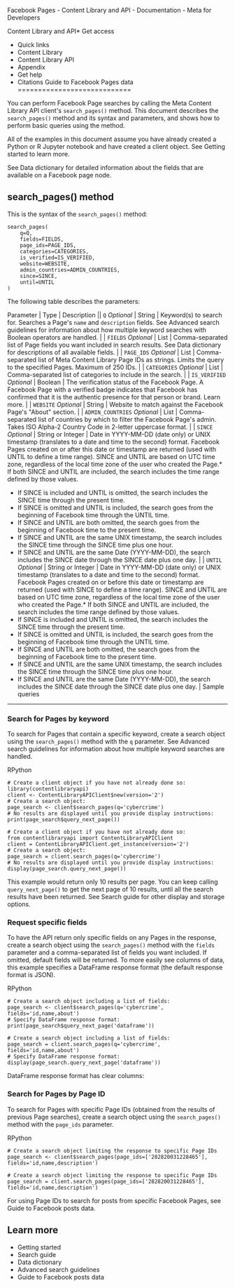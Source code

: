 Facebook Pages - Content Library and API - Documentation - Meta for Developers

Content Library and API* Get access
* Quick links
* Content Library
* Content Library API
* Appendix
* Get help
* Citations
Guide to Facebook Pages data
============================

You can perform Facebook Page searches by calling the Meta Content Library API client's `search_pages()` method. This document describes the `search_pages()` method and its syntax and parameters, and shows how to perform basic queries using the method.

All of the examples in this document assume you have already created a Python or R Jupyter notebook and have created a client object. See Getting started to learn more.

See Data dictionary for detailed information about the fields that are available on a Facebook page node.

search\_pages() method
----------------------

This is the syntax of the `search_pages()` method:

```
search_pages(
    q=Q,
    fields=FIELDS,    
    page_ids=PAGE_IDS,
    categories=CATEGORIES,
    is_verified=IS_VERIFIED,
    website=WEBSITE,
    admin_countries=ADMIN_COUNTRIES,
    since=SINCE,
    until=UNTIL
)
```
The following table describes the parameters:

 Parameter
  | 
 Type
  | 
 Description
  || `Q`
*Optional* | String | Keyword(s) to search for. Searches a Page's `name` and `description` fields. See Advanced search guidelines for information about how multiple keyword searches with Boolean operators are handled. |
| `FIELDS`
*Optional* | List | Comma-separated list of Page fields you want included in search results. See Data dictionary for descriptions of all available fields. |
| `PAGE_IDS`
*Optional* | List | Comma-separated list of Meta Content Library Page IDs as strings. Limits the query to the specified Pages. Maximum of 250 IDs. |
| `CATEGORIES`
*Optional* | List | Comma-separated list of categories to include in the search. |
| `IS_VERIFIED`
*Optional* | Boolean | The verification status of the Facebook Page. A Facebook Page with a verified badge indicates that Facebook has confirmed that it is the authentic presence for that person or brand. Learn more.  |
| `WEBSITE`
*Optional* | String | Website to match against the Facebook Page's "About" section. |
| `ADMIN_COUNTRIES`
*Optional* | List | Comma-separated list of countries by which to filter the Facebook Page's admin. Takes ISO Alpha-2 Country Code in 2-letter uppercase format. |
| `SINCE`
*Optional* | String or Integer | Date in YYYY-MM-DD (date only) or UNIX timestamp (translates to a date and time to the second) format. Facebook Pages created on or after this date or timestamp are returned (used with UNTIL to define a time range). SINCE and UNTIL are based on UTC time zone, regardless of the local time zone of the user who created the Page.* If both SINCE and UNTIL are included, the search includes the time range defined by those values.
* If SINCE is included and UNTIL is omitted, the search includes the SINCE time through the present time.
* If SINCE is omitted and UNTIL is included, the search goes from the beginning of Facebook time through the UNTIL time.
* If SINCE and UNTIL are both omitted, the search goes from the beginning of Facebook time to the present time.
* If SINCE and UNTIL are the same UNIX timestamp, the search includes the SINCE time through the SINCE time plus one hour.
* If SINCE and UNTIL are the same Date (YYYY-MM-DD), the search includes the SINCE date through the SINCE date plus one day.
 |
| `UNTIL`
*Optional* | String or Integer | Date in YYYY-MM-DD (date only) or UNIX timestamp (translates to a date and time to the second) format. Facebook Pages created on or before this date or timestamp are returned (used with SINCE to define a time range). SINCE and UNTIL are based on UTC time zone, regardless of the local time zone of the user who created the Page.* If both SINCE and UNTIL are included, the search includes the time range defined by those values.
* If SINCE is included and UNTIL is omitted, the search includes the SINCE time through the present time.
* If SINCE is omitted and UNTIL is included, the search goes from the beginning of Facebook time through the UNTIL time.
* If SINCE and UNTIL are both omitted, the search goes from the beginning of Facebook time to the present time.
* If SINCE and UNTIL are the same UNIX timestamp, the search includes the SINCE time through the SINCE time plus one hour.
* If SINCE and UNTIL are the same Date (YYYY-MM-DD), the search includes the SINCE date through the SINCE date plus one day.
 |
Sample queries
--------------

### Search for Pages by keyword

To search for Pages that contain a specific keyword, create a search object using the `search_pages()` method with the `q` parameter. See Advanced search guidelines for information about how multiple keyword searches are handled.

RPython
```
# Create a client object if you have not already done so:
library(contentlibraryapi)
client <- ContentLibraryAPIClient$new(version='2')
# Create a search object:
page_search <- client$search_pages(q='cybercrime')        
# No results are displayed until you provide display instructions:        
print(page_search$query_next_page())
```
```
# Create a client object if you have not already done so:
from contentlibraryapi import ContentLibraryAPIClient
client = ContentLibraryAPIClient.get_instance(version='2')
# Create a search object:
page_search = client.search_pages(q='cybercrime')
# No results are displayed until you provide display instructions:
display(page_search.query_next_page())
```
This example would return only 10 results per page. You can keep calling `query_next_page()` to get the next page of 10 results, until all the search results have been returned. See Search guide for other display and storage options.

### Request specific fields

To have the API return only specific fields on any Pages in the response, create a search object using the `search_pages()` method with the `fields` parameter and a comma-separated list of fields you want included. If omitted, default fields will be returned. To more easily see columns of data, this example specifies a DataFrame response format (the default response format is JSON).

RPython
```
# Create a search object including a list of fields:
page_search <- client$search_pages(q='cybercrime', fields='id,name,about')        
# Specify DataFrame response format:       
print(page_search$query_next_page('dataframe'))
```
```
# Create a search object including a list of fields:
page_search = client.search_pages(q='cybercrime', fields='id,name,about')
# Specify DataFrame response format:        
display(page_search.query_next_page('dataframe'))
```
DataFrame response format has clear columns:

### Search for Pages by Page ID

To search for Pages with specific Page IDs (obtained from the results of previous Page searches), create a search object using the `search_pages()` method with the `page_ids` parameter.

RPython
```
# Create a search object limiting the response to specific Page IDs
page_search <- client$search_pages(page_ids=['282820031228465'], fields='id,name,description')
```
```
# Create a search object limiting the response to specific Page IDs
page_search = client.search_pages(page_ids=['282820031228465'], fields='id,name,description')
```
For using Page IDs to search for posts from specific Facebook Pages, see Guide to Facebook posts data.

Learn more
----------

* Getting started
* Search guide
* Data dictionary
* Advanced search guidelines
* Guide to Facebook posts data